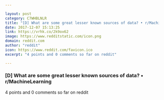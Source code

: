 ```yaml
---

layout: post
category: C7WHBLNLR
title: "[D] What are some great lesser known sources of data? • r/MachineLearning"
date: 2017-12-07 15:13:25
link: https://vrhk.co/2k9ox62
image: https://www.redditstatic.com/icon.png
domain: reddit.com
author: "reddit"
icon: https://www.reddit.com/favicon.ico
excerpt: "4 points and 0 comments so far on reddit"

---
```


### [D] What are some great lesser known sources of data? • r/MachineLearning

4 points and 0 comments so far on reddit
